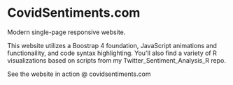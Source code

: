 # CovidSentiments.com
Modern single-page responsive website.

This website  utilizes a Boostrap 4 foundation, JavaScript animations and functionaility, and code syntax highlighting. You'll also find a variety of R visualizations based on scripts from my Twitter_Sentiment_Analysis_R repo.

See the website in action @ covidsentiments.com
